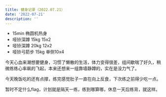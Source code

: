 ```yaml
---
title: 健身记录（2022.07.21）
date: '2022-07-21'
description: ''
---
```

* 15min 椭圆机热身
* 哑铃深蹲 15kg 15x2
* 哑铃深蹲 20kg 12x2
* 哑铃弓箭步 15kg 单侧10x4

今天心血来潮想要健身，习惯了懒散的生活，体力变得很差，组间歇喘了好久，稍微练练心率飙的飞起，本来还想来一组靠墙静蹲的，实在是没力气了。

今天晚饭吃的还有点撑，练完感觉肚子一直在向上反食，下次练之前得少吃一点。

暂时不定什么flag，计划就是隔天一练，练到哪算哪，休息一天后练背，就这样。
